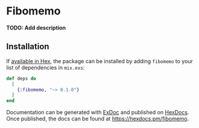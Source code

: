 # Fibomemo

**TODO: Add description**

## Installation

If [available in Hex](https://hex.pm/docs/publish), the package can be installed
by adding `fibomemo` to your list of dependencies in `mix.exs`:

```elixir
def deps do
  [
    {:fibomemo, "~> 0.1.0"}
  ]
end
```

Documentation can be generated with [ExDoc](https://github.com/elixir-lang/ex_doc)
and published on [HexDocs](https://hexdocs.pm). Once published, the docs can
be found at <https://hexdocs.pm/fibomemo>.

